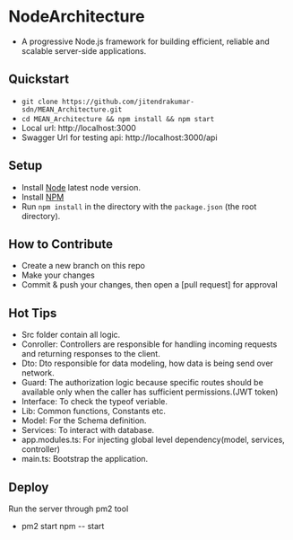 # NodeArchitecture
- A progressive Node.js framework for building efficient, reliable and scalable server-side applications. 

Quickstart
-----
- `git clone https://github.com/jitendrakumar-sdn/MEAN_Architecture.git`
- `cd MEAN_Architecture && npm install && npm start`
- Local url: http://localhost:3000
- Swagger Url for testing api: http://localhost:3000/api


Setup
-----
- Install [Node](https://docs.npmjs.com/getting-started/installing-node) latest node version.
- Install [NPM](https://www.npmjs.com/get-npm)
- Run `npm install` in the directory with the `package.json` (the root directory).


How to Contribute
-----
- Create a new branch on this repo
- Make your changes
- Commit & push your changes, then open a [pull request] for approval

Hot Tips
-----
- Src folder contain all logic. 
- Conroller: Controllers are responsible for handling incoming requests and returning responses to the client.
- Dto: Dto responsible for data modeling, how data is being send over network.         
- Guard: The authorization logic because specific routes should be available only when the caller has sufficient permissions.(JWT token)
- Interface: To check the typeof veriable.  
- Lib: Common functions, Constants etc.  
- Model: For the Schema definition. 
- Services: To interact with database. 
- app.modules.ts: For injecting global level dependency(model, services, controller)     
- main.ts: Bootstrap the application.  


Deploy
-----
Run the server through pm2 tool 
- pm2 start npm -- start

